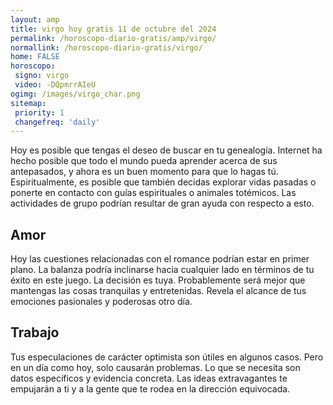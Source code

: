 ```yaml
---
layout: amp
title: virgo hoy gratis 11 de octubre del 2024 
permalink: /horoscopo-diario-gratis/amp/virgo/
normallink: /horoscopo-diario-gratis/virgo/
home: FALSE
horoscopo:
 signo: virgo
 video: -DQpmrrAIeU
ogimg: /images/virgo_char.png
sitemap:
 priority: 1
 changefreq: 'daily'
---
```



Hoy es posible que tengas el deseo de buscar en tu genealogía. Internet ha hecho posible que todo el mundo pueda aprender acerca de sus antepasados, y ahora es un buen momento para que lo hagas tú. Espiritualmente, es posible que también decidas explorar vidas pasadas o ponerte en contacto con guías espirituales o animales totémicos. Las actividades de grupo podrían resultar de gran ayuda con respecto a esto.

## Amor

Hoy las cuestiones relacionadas con el romance podrían estar en primer plano. La balanza podría inclinarse hacia cualquier lado en términos de tu éxito en este juego. La decisión es tuya. Probablemente será mejor que mantengas las cosas tranquilas y entretenidas. Revela el alcance de tus emociones pasionales y poderosas otro día.

## Trabajo

Tus especulaciones de carácter optimista son útiles en algunos casos. Pero en un día como hoy, solo causarán problemas. Lo que se necesita son datos específicos y evidencia concreta. Las ideas extravagantes te empujarán a ti y a la gente que te rodea en la dirección equivocada.